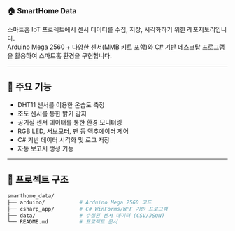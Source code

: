 ### 🏠 SmartHome Data

스마트홈 IoT 프로젝트에서 센서 데이터를 수집, 저장, 시각화하기 위한 레포지토리입니다.  
Arduino Mega 2560 + 다양한 센서(MMB 키트 포함)와 C# 기반 데스크탑 프로그램을 활용하여 스마트홈 환경을 구현합니다.

---

## 📌 주요 기능
- DHT11 센서를 이용한 온습도 측정
- 조도 센서를 통한 밝기 감지
- 공기질 센서 데이터를 통한 환경 모니터링
- RGB LED, 서보모터, 팬 등 액추에이터 제어
- C# 기반 데이터 시각화 및 로그 저장
- 자동 보고서 생성 기능

---

## 📂 프로젝트 구조
```bash
smarthome_data/
├── arduino/           # Arduino Mega 2560 코드
├── csharp_app/        # C# WinForms/WPF 기반 프로그램
├── data/              # 수집된 센서 데이터 (CSV/JSON)
└── README.md          # 프로젝트 문서
